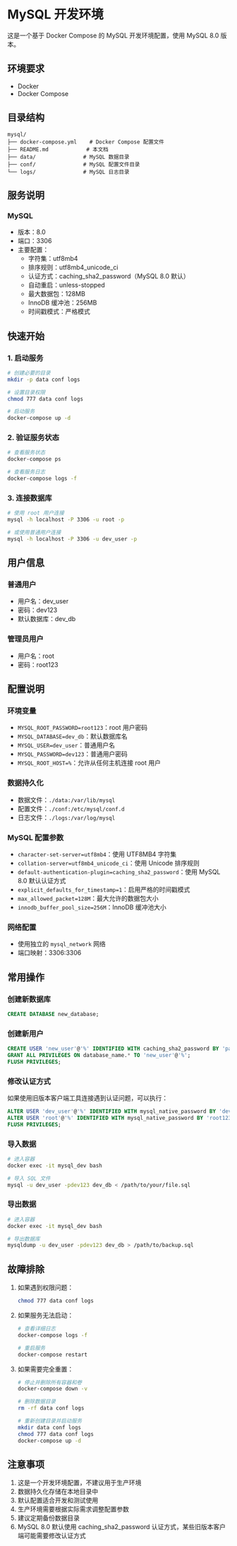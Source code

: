 # MySQL 开发环境

这是一个基于 Docker Compose 的 MySQL 开发环境配置，使用 MySQL 8.0 版本。

## 环境要求

- Docker
- Docker Compose

## 目录结构

```
mysql/
├── docker-compose.yml    # Docker Compose 配置文件
├── README.md            # 本文档
├── data/               # MySQL 数据目录
├── conf/               # MySQL 配置文件目录
└── logs/               # MySQL 日志目录
```

## 服务说明

### MySQL
- 版本：8.0
- 端口：3306
- 主要配置：
  - 字符集：utf8mb4
  - 排序规则：utf8mb4_unicode_ci
  - 认证方式：caching_sha2_password（MySQL 8.0 默认）
  - 自动重启：unless-stopped
  - 最大数据包：128MB
  - InnoDB 缓冲池：256MB
  - 时间戳模式：严格模式

## 快速开始

### 1. 启动服务

```bash
# 创建必要的目录
mkdir -p data conf logs

# 设置目录权限
chmod 777 data conf logs

# 启动服务
docker-compose up -d
```

### 2. 验证服务状态

```bash
# 查看服务状态
docker-compose ps

# 查看服务日志
docker-compose logs -f
```

### 3. 连接数据库

```bash
# 使用 root 用户连接
mysql -h localhost -P 3306 -u root -p

# 或使用普通用户连接
mysql -h localhost -P 3306 -u dev_user -p
```

## 用户信息

### 普通用户
- 用户名：dev_user
- 密码：dev123
- 默认数据库：dev_db

### 管理员用户
- 用户名：root
- 密码：root123

## 配置说明

### 环境变量
- `MYSQL_ROOT_PASSWORD=root123`：root 用户密码
- `MYSQL_DATABASE=dev_db`：默认数据库名
- `MYSQL_USER=dev_user`：普通用户名
- `MYSQL_PASSWORD=dev123`：普通用户密码
- `MYSQL_ROOT_HOST=%`：允许从任何主机连接 root 用户

### 数据持久化
- 数据文件：`./data:/var/lib/mysql`
- 配置文件：`./conf:/etc/mysql/conf.d`
- 日志文件：`./logs:/var/log/mysql`

### MySQL 配置参数
- `character-set-server=utf8mb4`：使用 UTF8MB4 字符集
- `collation-server=utf8mb4_unicode_ci`：使用 Unicode 排序规则
- `default-authentication-plugin=caching_sha2_password`：使用 MySQL 8.0 默认认证方式
- `explicit_defaults_for_timestamp=1`：启用严格的时间戳模式
- `max_allowed_packet=128M`：最大允许的数据包大小
- `innodb_buffer_pool_size=256M`：InnoDB 缓冲池大小

### 网络配置
- 使用独立的 `mysql_network` 网络
- 端口映射：3306:3306

## 常用操作

### 创建新数据库

```sql
CREATE DATABASE new_database;
```

### 创建新用户

```sql
CREATE USER 'new_user'@'%' IDENTIFIED WITH caching_sha2_password BY 'password';
GRANT ALL PRIVILEGES ON database_name.* TO 'new_user'@'%';
FLUSH PRIVILEGES;
```

### 修改认证方式
如果使用旧版本客户端工具连接遇到认证问题，可以执行：

```sql
ALTER USER 'dev_user'@'%' IDENTIFIED WITH mysql_native_password BY 'dev123';
ALTER USER 'root'@'%' IDENTIFIED WITH mysql_native_password BY 'root123';
FLUSH PRIVILEGES;
```

### 导入数据

```bash
# 进入容器
docker exec -it mysql_dev bash

# 导入 SQL 文件
mysql -u dev_user -pdev123 dev_db < /path/to/your/file.sql
```

### 导出数据

```bash
# 进入容器
docker exec -it mysql_dev bash

# 导出数据库
mysqldump -u dev_user -pdev123 dev_db > /path/to/backup.sql
```

## 故障排除

1. 如果遇到权限问题：
   ```bash
   chmod 777 data conf logs
   ```

2. 如果服务无法启动：
   ```bash
   # 查看详细日志
   docker-compose logs -f
   
   # 重启服务
   docker-compose restart
   ```

3. 如果需要完全重置：
   ```bash
   # 停止并删除所有容器和卷
   docker-compose down -v
   
   # 删除数据目录
   rm -rf data conf logs
   
   # 重新创建目录并启动服务
   mkdir data conf logs
   chmod 777 data conf logs
   docker-compose up -d
   ```

## 注意事项

1. 这是一个开发环境配置，不建议用于生产环境
2. 数据持久化存储在本地目录中
3. 默认配置适合开发和测试使用
4. 生产环境需要根据实际需求调整配置参数
5. 建议定期备份数据目录
6. MySQL 8.0 默认使用 caching_sha2_password 认证方式，某些旧版本客户端可能需要修改认证方式 